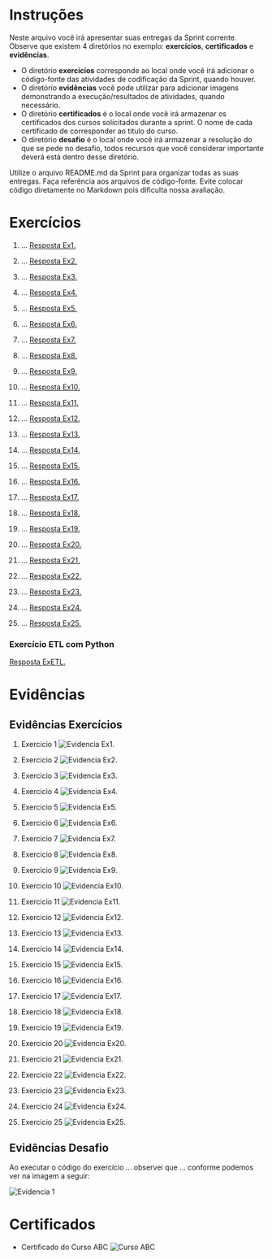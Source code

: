 
# Instruções

Neste arquivo você irá apresentar suas entregas da Sprint corrente. Observe que existem 4 diretórios no exemplo: **exercícios**, **certificados** e **evidências**.

 - O diretório **exercícios** corresponde ao local onde você irá adicionar o código-fonte das atividades de codificação da Sprint, quando houver.
 - O diretório **evidências** você pode utilizar para adicionar imagens demonstrando a execução/resultados de atividades, quando necessário.
 - O diretório **certificados** é o local onde você irá armazenar os certificados dos cursos solicitados durante a sprint. O nome de cada certificado de corresponder ao título do curso.
 - O diretório **desafio** é o local onde você irá armazenar a resolução do que se pede no desafio, todos recursos que você considerar importante deverá está dentro desse diretório.

Utilize o arquivo README.md da Sprint para organizar todas as suas entregas. Faça referência aos arquivos de código-fonte. Evite colocar código diretamente no Markdown pois dificulta nossa avaliação.


# Exercícios


1. ...
[Resposta Ex1.](exercicios/ex01.py)

2. ...
[Resposta Ex2.](exercicios/ex02.py)

3. ...
[Resposta Ex3.](exercicios/ex03.py)

4. ...
[Resposta Ex4.](exercicios/ex04.py)

5. ...
[Resposta Ex5.](exercicios/ex05.py)

6. ...
[Resposta Ex6.](exercicios/ex06.py)

7. ...
[Resposta Ex7.](exercicios/ex07.py)

8. ...
[Resposta Ex8.](exercicios/ex08.py)

9. ...
[Resposta Ex9.](exercicios/ex09.py)

10. ...
[Resposta Ex10.](exercicios/ex10.py)

11. ...
[Resposta Ex11.](exercicios/ex11.py)

12. ...
[Resposta Ex12.](exercicios/ex12.py)

13. ...
[Resposta Ex13.](exercicios/ex13.py)

14. ...
[Resposta Ex14.](exercicios/ex14.py)

15. ...
[Resposta Ex15.](exercicios/ex15.py)

16. ...
[Resposta Ex16.](exercicios/ex16.py)

17. ...
[Resposta Ex17.](exercicios/ex17.py)

18. ...
[Resposta Ex18.](exercicios/ex18.py)

19. ...
[Resposta Ex19.](exercicios/ex19.py)

20. ...
[Resposta Ex20.](exercicios/ex20.py)

21. ...
[Resposta Ex21.](exercicios/ex21.py)

22. ...
[Resposta Ex22.](exercicios/ex22.py)

23. ...
[Resposta Ex23.](exercicios/ex23.py)

24. ...
[Resposta Ex24.](exercicios/ex24.py)

25. ...
[Resposta Ex25.](exercicios/ex25.py)

### Exercício ETL com Python
[Resposta ExETL.](exercicios/Exercicio_ETL.ipynb)


# Evidências

## Evidências Exercícios
1. Exercicio 1
![Evidencia Ex1.](evidencias/evex01.png)

2. Exercicio 2
![Evidencia Ex2.](evidencias/evex02.png)

3. Exercicio 3
![Evidencia Ex3.](evidencias/evex03.png)

4. Exercicio 4
![Evidencia Ex4.](evidencias/evex04.png)

5. Exercicio 5
![Evidencia Ex5.](evidencias/evex05.png)

6. Exercicio 6
![Evidencia Ex6.](evidencias/evex06.png)

7. Exercicio 7
![Evidencia Ex7.](evidencias/evex07.png)

8. Exercicio 8
![Evidencia Ex8.](evidencias/evex08.png)

9. Exercicio 9
![Evidencia Ex9.](evidencias/evex09.png)

10. Exercicio 10
![Evidencia Ex10.](evidencias/evex10.png)

11. Exercicio 11
![Evidencia Ex11.](evidencias/evex11.png)

12. Exercicio 12
![Evidencia Ex12.](evidencias/evex12.png)

13. Exercicio 13
![Evidencia Ex13.](evidencias/evex13.png)

14. Exercicio 14
![Evidencia Ex14.](evidencias/evex14.png)

15. Exercicio 15
![Evidencia Ex15.](evidencias/evex15.png)

16. Exercicio 16
![Evidencia Ex16.](evidencias/evex16.png)

17. Exercicio 17
![Evidencia Ex17.](evidencias/evex17.png)

18. Exercicio 18
![Evidencia Ex18.](evidencias/evex18.png)

19. Exercicio 19
![Evidencia Ex19.](evidencias/evex19.png)

20. Exercicio 20
![Evidencia Ex20.](evidencias/evex20.png)

21. Exercicio 21
![Evidencia Ex21.](evidencias/evex21.png)

22. Exercicio 22
![Evidencia Ex22.](evidencias/evex22.png)

23. Exercicio 23
![Evidencia Ex23.](evidencias/evex23.png)

24. Exercicio 24
![Evidencia Ex24.](evidencias/evex24.png)

25. Exercicio 25
![Evidencia Ex25.](evidencias/evex25.png)


## Evidências Desafio

Ao executar o código do exercício ... observei que ... conforme podemos ver na imagem a seguir:


![Evidencia 1](evidencias/sample.webp)



# Certificados


- Certificado do Curso ABC
![Curso ABC](certificados/sample.png)


